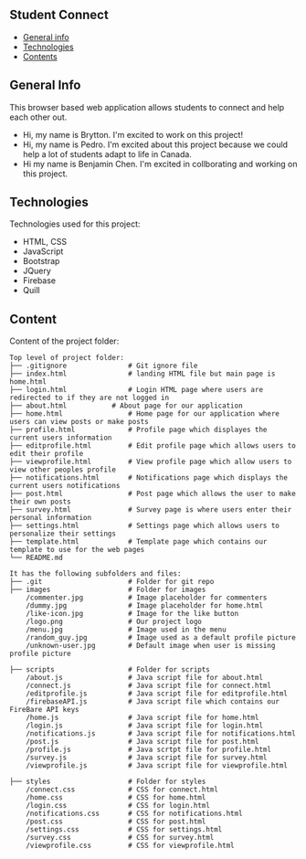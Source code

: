 ## Student Connect

* [General info](#general-info)
* [Technologies](#technologies)
* [Contents](#content)

## General Info
This browser based web application allows students to connect and help each other out.
* Hi, my name is Brytton. I'm excited to work on this project!
* Hi, my name is Pedro. I'm excited about this project because we could help a lot of students adapt to life in Canada.
* Hi my name is Benjamin Chen. I'm excited in collborating and working on this project.
	
## Technologies
Technologies used for this project:
* HTML, CSS
* JavaScript
* Bootstrap 
* JQuery
* Firebase
* Quill
	
## Content
Content of the project folder:

```
Top level of project folder: 
├── .gitignore               # Git ignore file
├── index.html               # landing HTML file but main page is home.html
├── login.html               # Login HTML page where users are redirected to if they are not logged in
├── about.html		     # About page for our application
├── home.html                # Home page for our application where users can view posts or make posts
├── profile.html             # Profile page which displayes the current users information
├── editprofile.html         # Edit profile page which allows users to edit their profile
├── viewprofile.html         # View profile page which allow users to view other peoples profile
├── notifications.html       # Notifications page which displays the current users notifications
├── post.html                # Post page which allows the user to make their own posts
├── survey.html              # Survey page is where users enter their personal information
├── settings.html            # Settings page which allows users to personalize their settings
├── template.html            # Template page which contains our template to use for the web pages
└── README.md

It has the following subfolders and files:
├── .git                     # Folder for git repo
├── images                   # Folder for images
    /commenter.jpg           # Image placeholder for commenters 
    /dummy.jpg               # Image placeholder for home.html 
    /like-icon.jpg           # Image for the like button 
    /logo.png                # Our project logo
    /menu.jpg                # Image used in the menu
    /random_guy.jpg          # Image used as a default profile picture 
    /unknown-user.jpg        # Default image when user is missing profile picture

├── scripts                  # Folder for scripts
    /about.js                # Java script file for about.html 
    /connect.js              # Java script file for connect.html 
    /editprofile.js          # Java script file for editprofile.html 
    /firebaseAPI.js          # Java script file which contains our FireBare API keys 
    /home.js                 # Java script file for home.html
    /login.js                # Java script file for login.html 
    /notifications.js        # Java script file for notifications.html 
    /post.js                 # Java script file for post.html
    /profile.js              # Java scrtpt file for profile.html 
    /survey.js               # Java script file for survey.html 
    /viewprofile.js          # Java script file for viewprofile.html 
    
├── styles                   # Folder for styles
    /connect.css             # CSS for connect.html
    /home.css                # CSS for home.html
    /login.css               # CSS for login.html
    /notifications.css       # CSS for notifications.html 
    /post.css                # CSS for post.html
    /settings.css            # CSS for settings.html
    /survey.css              # CSS for survey.html
    /viewprofile.css         # CSS for viewprofile.html
```

